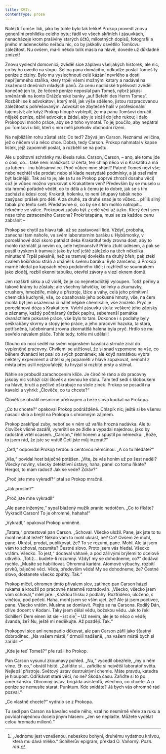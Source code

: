 ```yaml
---
title: XVI\.
contentType: prose
---
```


<section>

Nalézti Tomše: lidi, jako by tohle bylo tak lehké! Prokop provedl znovu generální prohlídku celého bytu; řádil ve všech skříních i zásuvkách, nenacházeje krom prašiviny starých účtů, milostných dopisů, fotografií a jiného mládeneckého neřádu nic, co by jakkoliv osvětlilo Tomšovu záležitost. Nu ovšem, má-li někdo tolik másla na hlavě, dovede už důkladně zmizet!

Znovu vyslechl domovnici; zvěděl sice záplavu všelijakých historek, ale nic, co by ho uvedlo na stopu. Šel na pana domácího, odkudže poslal Tomeš ty peníze z ciziny. Bylo mu vyslechnouti celé kázání nevrlého a dosti nepříjemného staříka, který trpěl všemi možnými katary a nadával na zkaženost dnešních mladých pánů. Za cenu nadlidské trpělivosti zvěděl konečně jen to, že řečené peníze neposlal pan Tomeš, nýbrž jakýsi směnárník na konto Drážďanské banky „auf Befehl des Herrn Tomes“. Rozběhl se k advokátovi, který měl, jak výše sděleno, jistou rozpracovanou záležitost s pohřešovaným. Advokát se zbytečně halil v profesionální tajemství; ale když Prokop hloupě vybleptl, že má panu Tomšovi doručit nějaké peníze, oživl advokát a žádal, aby je složil do jeho rukou; i dalo Prokopovi mnoho práce, aby se z toho vymotal. To jej poučilo, aby nepátral po Tomšovi u lidí, kteří s ním měli jakékoliv obchodní řízení.

Na nejbližším rohu zůstal stát: Co teď? Zbývá jen Carson. Neznámá veličina, jež o něčem ví a něco chce. Dobrá, tedy Carson. Prokop nahmatal v kapse lístek, jejž zapomněl poslat, a rozběhl se na poštu.

Ale u poštovní schránky mu klesla ruka. Carson, Carson, – ano, ale tomu jde o cosi, co… také není maličkost. U čerta, ten chlap něco ví o Krakatitu a má za lubem – inu bůhsámví co. Proč vůbec mne shání? Patrně Tomeš neví vše; nebo nechtěl vše prodat; nebo si klade nestydaté podmínky, a já osel mám být lacinější. Tak asi to je; ale (a tu se Prokop poprvé zhrozil dosahu věci) což je vůbec možno vyrukovat s Krakatitem ven? Především by se muselo u sta hromů pořádně vědět, co to dělá a k čemu je to dobré, jak se s tím zachází a kdesi cosi; Krakatit, holenku, to není šňupavý tabák nebo zasýpací prášek pro děti. A za druhé, za druhé snad je to vůbec… příliš silný tabák pro tento svět. Představme si, co by se s tím mohlo natropit… řekněme ve válce. Prokopovi začalo být z celé věci až úzko. Který čert sem nese toho zatraceného Carsona? Prokristapána, musí se za každou cenu zabránit –

Prokop se chytil za hlavu tak, až se zastavovali lidé. Vždyť, proboha, zanechal tam nahoře, ve svém laboratorním baráku u Hybšmonky, v porcelánové dózi skoro patnáct deka Krakatitu! tedy zrovna dost, aby to mohlo rozmlátit já nevím co, celé hejtmanství! Přímo ztuhl úděsem, a pak se pustil tryskem k tramvaji: jako by teď ještě záleželo na těch několika minutách! Trpěl pekelně, než se tramvaj dovlekla na druhý břeh; pak ztekl cvalem košířskou stráň a uháněl k svému baráku. Bylo zamčeno, a Prokop marně hledal po kapsách něco podobného klíči; i rozhlédl se soumrakem jako zloděj, rozbil okenní tabulku, otevřel závory a vlezl oknem domů.

Jen rozškrtl sirku a už viděl, že je co nejmetodičtěji vyloupen. Totiž peřiny a takové krámy tu zůstaly; ale všechny lahvičky, kelímky a zkumavky, crushery, hmoždíře, misky a přístroje, lžíce a váhy, celá jeho primitivní chemická kuchyně, vše, co obsahovalo jeho pokusné hmoty, vše, na čem mohla být jen usazenina či nálet nějaké chemikálie, vše zmizelo. Pryč je porcelánová dóza s Krakatitem. Vytrhl zásuvku stolu: veškeré jeho zápisky a záznamy, každý počmáraný útržek papíru, sebemenší památka dvanáctileté pokusné práce, vše bylo to tam. Dokonce i s podlahy byly seškrabány skvrny a stopy jeho práce, a jeho pracovní hazuka, ta stará, potřísněná, lučebninami zrovna zkornatělá halena byla pryč. Hrdlo se mu sevřelo návalem pláče. Tohle tedy, tohle mi udělali!

Dlouho do noci seděl na svém vojanském kavalci a strnule zíral do vypleněné pracovny. Chvílemi se utěšoval, že si snad vzpomene na vše, co během dvanácti let psal do svých poznámek; ale když namátkou vybral některý experiment a chtěl si jej popaměti v hlavě zopakovat, nemohl z místa přes úsilí nejzoufalejší; tu hryzal si rozbité prsty a sténal.

Náhle se probudil zarachocením klíče. Je čiročiré ráno a do pracovny jakoby nic vchází cizí člověk a rovnou ke stolu. Tam teď sedí s kloboukem na hlavě, bručí a pečlivě oškrabuje na stole zinek. Prokop se posadil na kavalci a vyhrkl: „Člověče, co tu chcete?“

Člověk se obrátil nesmírně překvapen a beze slova koukal na Prokopa.

„Co tu chcete?“ opakoval Prokop podrážděně. Chlapík nic; ještě si ke všemu nasadil skla a brejlil na Prokopa s ohromným zájmem.

Prokop zaskřípal zuby, neboť se v něm už vařila hrozná nadávka. Ale tu človíček vlídně zazářil, vymrštil se ze židle a vypadal najednou, jako by radostně vrtěl ocasem. „Carson,“ řekl honem a spustil po německu: „Bože, to jsem rád, že jste se vrátil! Četl jste můj inzerát?“

„Četl,“ odpovídal Prokop tvrdou a centovou němčinou. „A co tu hledáte?“

„Vás,“ povídal host báječně potěšen. „Víte, že vás honím už po šest neděl? Všecky noviny, všecky detektivní ústavy, haha, pane! co tomu říkáte? Hergot, to mám radost! Jak se vede? Zdráv?“

„Proč jste mne vykradl?“ ptal se Prokop mračně.

„Jak prosím?“

„Proč jste mne vykradl!“

„Ale pane inženýre,“ sypal blažený mužík pranic nedotčen. „Co to říkáte? Vykradl! Carson! To je ohromné, hahaha!“

„Vykradl,“ opakoval Prokop umíněně.

„Tatata,“ protestoval pan Carson. „Schoval. Všecko uložil. Pane, jak jste to tu mohl nechat ležet? Někdo vám to mohl ukrást, ne? Co? Ovšem že mohl, pane. Ukrást, prodat, publikovat, že? To se rozumí, pane. Mohl. Ale já jsem vám to schoval, rozumíte? Čestné slovo. Proto jsem vás hledal. Všecko vrátím. Všecko. To jest,“ dodával váhavě, a pod zářivými brýlemi to ocelově utkvělo. „Totiž… budete-li rozumný. Vždyť my se dohodneme, co?“ dodával rychle. „Musíte se habilitovat. Ohromná kariéra. Atomové výbuchy, rozbití prvků, báječné věci. Věda, především věda! My se dohodneme, že? Čestné slovo, dostanete všecko zpátky. Tak.“

Prokop mlčel, ohromen tímto přívalem slov, zatímco pan Carson házel rukama a kroužil po pracovně náramně rozradován. „Všecko, všecko jsem vám schoval,“ mlel jaře. „Každou třísku z podlahy. Roztříděno, uloženo, s vinětou, pod pečetí. Haha, mohl jsem se vším ujet, že? Ale já jsem poctivec, pane. Všecko vrátím. Musíme se domluvit. Ptejte se na Carsona. Rodilý Dán, dříve docent v Kodani. Taky jsem dělal vědu, božskou vědu. Jak to řekl Schiller? Dem einen ist sie – ist sie[^15] – Už nevím, ale je to něco o vědě; švanda, že? Nu, ještě mi neděkujte. Až později. Tak.“

Prokopovi sice ani nenapadlo děkovat, ale pan Carson zářil jako šťastný dobrodinec. „Na vašem místě,“ drmolil nadšeně, „na vašem místě bych si zařídil –“

„Kde je teď Tomeš?“ pře rušil ho Prokop.

Pan Carson vysunul zkoumavý pohled. „Nu,“ vycedil obezřele, „my o něm víme. Eh co,“ obrátil hbitě. „Zařídíte si… zařídíte si největší laboratoř světa. Nejlepší přístroje. Světový ústav destruktivní chemie. Máte pravdu, katedra je hloupost. Odříkávat staré věci, no ne? Škoda času. Zařiďte si to po amerikánsku. Ohromný ústav, brigáda asistentů, všechno, co chcete. A o peníze se nemusíte starat. Punktum. Kde snídáte? Já bych vás ohromně rád pozval.“

„Co vlastně chcete?“ vydralo se z Prokopa.

Tu sedl pan Carson na kavalec vedle něho, vzal ho nesmírně vřele za ruku a povídal najednou docela jiným hlasem: „Jen se neplašte. Můžete vydělat celou hromadu milionů.“

</section>

[^1]: Brizance (franc.) – tříštivost. _Pozn. red_.

[^2]: Ve velkém. _Pozn. red_.

[^3]: Kupředu! _Pozn. red_.

[^4]: Ulstr – těžký zimní kabát. _Pozn. red_.

[^5]: Frýzek – vlys. _Pozn. red_.

[^6]: Překlad O. Vaňorného (1921).

[^7]: Amence (lat.) – zmatenost. _Pozn. red_.

[^8]: Divinace (lat.) – tušení, předvídání. _Pozn. red_.

[^9]: Kybelé, podle řecké mytologie maloasijská „velká matka bohů“, matka veškerého života. _Pozn. red_.

[^10]: L. Buchner (1824–1899) – něm. lékař a filozof s radikálně materialistickými názory. _Pozn. red_.

[^11]: Bootes (lat.) – souhvězdí Pastýře. _Pozn. red_.

[^12]: Ženerózní /generózní (franc.) – šlechetný. _Pozn. red_.

[^13]: Očekávám tě, P. S. Pozor, K. dorazil z Hamburku… _Pozn. red_.

[^14]: Jinak na to K. přijde. _Pozn. red_.

[^15]: „Jednomu jest vznešenou, nebeskou bohyní, druhému vydatnou krávou, která mu dává mléko.“ Schillerův epigram, překlad O. Vaňorný. _Pozn. red_.

[^16]: Nauen – německé město, v němž byla r. 1906 založena nejstarší německá radiostanice. _Pozn. red._

[^17]: Makao /macao – karetní hra. _Pozn. red_.

[^18]: Aiás – hrdina Homérovy Iliady, nejvyšší a nejsilnější ze všech Achájců. _Pozn. red_.

[^19]: Laissez-passer (franc.) – propustka. _Pozn. red_.

[^20]: Chaise longue (franc.) – lehátko. _Pozn. red_.

[^21]: Želví polévka. _Pozn. red_.

[^22]: Bej / beg (tur.) – islámský panovník, později nižší hodnostář či úředník. _Pozn. red_.

[^23]: Galop (franc.) – klus. _Pozn. red_.

[^24]: Fraktura femoris (lat.) – zlomenina stehenní kosti. _Pozn. red_.

[^25]: Swedenborg, Imanuel (1688–1772) – švéd. přírodovědec, známý mj. svými teozofickými vizemi. _Pozn. red_.

[^26]: Cousine (franc.) – bratranec. _Pozn. red_.

[^27]: Můj strýc. _Pozn. red_.

[^28]: Velký umělec. _Pozn. red_.

[^29]: Učitel tance. _Pozn. red_.

[^30]: Elože (řec.) – chvalořeč, pochvala. _Pozn. red_.

[^31]: To je hloupé. _Pozn. red_.

[^32]: Kakemono (jap.) – svitkový závěsný obraz. _Pozn. red_.

[^33]: Konfinace – úřední příkaz k pobytu na určeném místě, omezení volného pohybu. _Pozn. red_.

[^34]: Inkulpace – obvinění. _Pozn. red_.

[^35]: Dernier cri (franc.) – dosl. poslední výkřik. _Pozn. red_.

[^36]: Komtur (franc.) – vyšší hodnostář rytířského řádu. _Pozn. red_.

[^37]: Dreadnought (angl.) – pův. název bitevní lodi (Ničeho se neboj), obecné označení pro takový typ lodí. _Pozn. red_.

[^38]: Velmi laskavý. _Pozn. red_.

[^39]: Bunčuk (tur.) – vojenský odznak (žerď s koňským ohonem). _Pozn. red_.

[^40]: Extra statum (lat.) – mimo stav, mimořádně. _Pozn. red_.

[^41]: Sapér (franc.) – ženista. _Pozn. red_.

[^42]: Peignoir (franc.) – župan. _Pozn. red_.

[^43]: Kontribuce – peněžní dávky vymáhané okupační mocí na obyvatelstvu obsazeného území. _Pozn. red_.

[^44]: Tastr (něm.) – tlačítko, vypínač. _Pozn. red_.

[^45]: Sláva vítězství! _Pozn. red_.

[^46]: Mitrajéza (z franc. mitrailleuse) – palná zbraň, předchůdce kulometu. _Pozn. red_.
